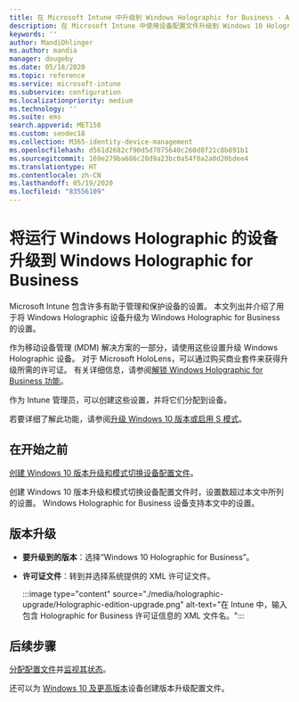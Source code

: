 ```yaml
---
title: 在 Microsoft Intune 中升级到 Windows Holographic for Business - Azure | Microsoft Docs
description: 在 Microsoft Intune 中使用设备配置文件升级到 Windows 10 Holographic for Business。
keywords: ''
author: MandiOhlinger
ms.author: mandia
manager: dougeby
ms.date: 05/18/2020
ms.topic: reference
ms.service: microsoft-intune
ms.subservice: configuration
ms.localizationpriority: medium
ms.technology: ''
ms.suite: ems
search.appverid: MET150
ms.custom: seodec18
ms.collection: M365-identity-device-management
ms.openlocfilehash: d561d2682cf90d5d7075640c260d8f21c8b891b1
ms.sourcegitcommit: 169e279ba686c28d9a23bc0a54f0a2a0d20bdee4
ms.translationtype: HT
ms.contentlocale: zh-CN
ms.lasthandoff: 05/19/2020
ms.locfileid: "83556109"
---
```

# <a name="upgrade-devices-running-windows-holographic-to-windows-holographic-for-business"></a>将运行 Windows Holographic 的设备升级到 Windows Holographic for Business

Microsoft Intune 包含许多有助于管理和保护设备的设置。 本文列出并介绍了用于将 Windows Holographic 设备升级为 Windows Holographic for Business 的设置。

作为移动设备管理 (MDM) 解决方案的一部分，请使用这些设置升级 Windows Holographic 设备。 对于 Microsoft HoloLens，可以通过购买商业套件来获得升级所需的许可证。 有关详细信息，请参阅[解锁 Windows Holographic for Business 功能](https://docs.microsoft.com/hololens/hololens1-upgrade-enterprise)。

作为 Intune 管理员，可以创建这些设置，并将它们分配到设备。

若要详细了解此功能，请参阅[升级 Windows 10 版本或启用 S 模式](edition-upgrade-configure-windows-10.md)。

## <a name="before-you-begin"></a>在开始之前

[创建 Windows 10 版本升级和模式切换设备配置文件](edition-upgrade-configure-windows-10.md#create-the-profile)。

创建 Windows 10 版本升级和模式切换设备配置文件时，设置数超过本文中所列的设置。 Windows Holographic for Business 设备支持本文中的设置。

## <a name="edition-upgrade"></a>版本升级

- **要升级到的版本**：选择“Windows 10 Holographic for Business”。
- **许可证文件**：转到并选择系统提供的 XML 许可证文件。

  :::image type="content" source="./media/holographic-upgrade/Holographic-edition-upgrade.png" alt-text="在 Intune 中，输入包含 Holographic for Business 许可证信息的 XML 文件名。":::

## <a name="next-steps"></a>后续步骤

[分配配置文件](device-profile-assign.md)并[监视其状态](device-profile-monitor.md)。

还可以为 [Windows 10 及更高版本](edition-upgrade-windows-settings.md)设备创建版本升级配置文件。
